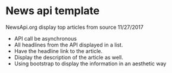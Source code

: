 # News api template

NewsApi.org display top articles from source  11/27/2017

- API call be asynchronous
- All headlines from the API displayed in a list.
- Have the headline link to the article.
- Display the description of the article as well.
- Using bootstrap to display the information in an aesthetic way
